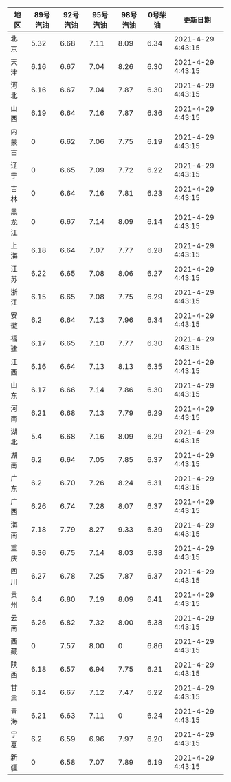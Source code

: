 | 地区 | 89号汽油 | 92号汽油 | 95号汽油 | 98号汽油 | 0号柴油 | 更新日期 |
| --- | --- | --- | --- | --- | --- | --- |
| 北京 | 5.32 | 6.68 | 7.11 | 8.09 | 6.34 | 2021-4-29 4:43:15 |
| 天津 | 6.16 | 6.67 | 7.04 | 8.26 | 6.30 | 2021-4-29 4:43:15 |
| 河北 | 6.16 | 6.67 | 7.04 | 7.87 | 6.30 | 2021-4-29 4:43:15 |
| 山西 | 6.19 | 6.64 | 7.16 | 7.87 | 6.36 | 2021-4-29 4:43:15 |
| 内蒙古 | 0 | 6.62 | 7.06 | 7.75 | 6.19 | 2021-4-29 4:43:15 |
| 辽宁 | 0 | 6.65 | 7.09 | 7.72 | 6.22 | 2021-4-29 4:43:15 |
| 吉林 | 0 | 6.64 | 7.16 | 7.81 | 6.23 | 2021-4-29 4:43:15 |
| 黑龙江 | 0 | 6.67 | 7.14 | 8.09 | 6.14 | 2021-4-29 4:43:15 |
| 上海 | 6.18 | 6.64 | 7.07 | 7.77 | 6.28 | 2021-4-29 4:43:15 |
| 江苏 | 6.22 | 6.65 | 7.08 | 8.06 | 6.27 | 2021-4-29 4:43:15 |
| 浙江 | 6.15 | 6.65 | 7.08 | 7.75 | 6.29 | 2021-4-29 4:43:15 |
| 安徽 | 6.2 | 6.64 | 7.13 | 7.96 | 6.34 | 2021-4-29 4:43:15 |
| 福建 | 6.17 | 6.65 | 7.10 | 7.77 | 6.30 | 2021-4-29 4:43:15 |
| 江西 | 6.16 | 6.64 | 7.13 | 8.13 | 6.35 | 2021-4-29 4:43:15 |
| 山东 | 6.17 | 6.66 | 7.14 | 7.86 | 6.30 | 2021-4-29 4:43:15 |
| 河南 | 6.21 | 6.68 | 7.13 | 7.79 | 6.29 | 2021-4-29 4:43:15 |
| 湖北 | 5.4 | 6.68 | 7.16 | 8.09 | 6.29 | 2021-4-29 4:43:15 |
| 湖南 | 6.2 | 6.64 | 7.05 | 7.85 | 6.37 | 2021-4-29 4:43:15 |
| 广东 | 6.2 | 6.70 | 7.26 | 8.24 | 6.31 | 2021-4-29 4:43:15 |
| 广西 | 6.26 | 6.74 | 7.28 | 8.07 | 6.37 | 2021-4-29 4:43:15 |
| 海南 | 7.18 | 7.79 | 8.27 | 9.33 | 6.39 | 2021-4-29 4:43:15 |
| 重庆 | 6.36 | 6.75 | 7.14 | 8.03 | 6.38 | 2021-4-29 4:43:15 |
| 四川 | 6.27 | 6.78 | 7.25 | 7.87 | 6.37 | 2021-4-29 4:43:15 |
| 贵州 | 6.4 | 6.80 | 7.19 | 8.09 | 6.41 | 2021-4-29 4:43:15 |
| 云南 | 6.26 | 6.82 | 7.32 | 8.00 | 6.38 | 2021-4-29 4:43:15 |
| 西藏 | 0 | 7.57 | 8.00 | 0 | 6.86 | 2021-4-29 4:43:15 |
| 陕西 | 6.18 | 6.57 | 6.94 | 7.75 | 6.21 | 2021-4-29 4:43:15 |
| 甘肃 | 6.14 | 6.67 | 7.12 | 7.47 | 6.22 | 2021-4-29 4:43:15 |
| 青海 | 6.21 | 6.63 | 7.11 | 0 | 6.24 | 2021-4-29 4:43:15 |
| 宁夏 | 6.2 | 6.59 | 6.96 | 7.97 | 6.20 | 2021-4-29 4:43:15 |
| 新疆 | 0 | 6.58 | 7.07 | 7.89 | 6.19 | 2021-4-29 4:43:15 |
